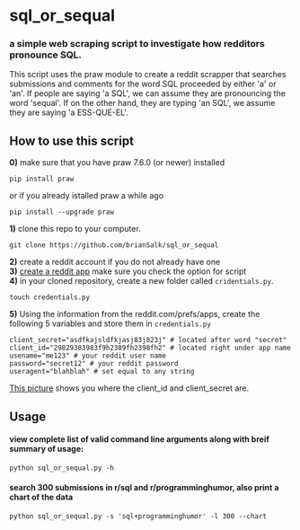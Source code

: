 # sql_or_sequal
### a simple web scraping script to investigate how redditors pronounce SQL.
This script uses the praw module to create a reddit scrapper that searches submissions and comments for the word SQL proceeded by either 'a' or 'an'.
If people are saying 'a SQL', we can assume they are pronouncing the word 'sequal'.  If on the other hand, they are typing 'an SQL', we assume they 
are saying 'a ESS-QUE-EL'.

## How to use this script
**0)** make sure that you have praw 7.6.0 (or newer) installed 
```
pip install praw
```
or if you already istalled praw a while ago
```
pip install --upgrade praw
```
**1)** clone this repo to your computer. 
```
git clone https://github.com/brianSalk/sql_or_sequal
```
**2)** create a reddit account if you do not already have one \
**3)** [create a reddit app](https://www.reddit.com/prefs/apps/) make sure you check the option for script \
**4)** in your cloned repository, create a new folder called `cridentials.py`.
```
touch credentials.py
```
**5)** Using the information from the reddit.com/prefs/apps, create the following 5 variables and store them in `credentials.py`
```
client_secret="asdfkajsldfkjasj83j823j" # located after word "secret"
client_id="29829383983f9h2389fh2398fh2" # located right under app name
usename="me123" # your reddit user name
password="secret12" # your reddit password
useragent="blahblah" # set equal to any string
```
[This picture](https://imgur.com/a/7PMAFCW) shows you where the client_id and client_secret are.

## Usage
#### view complete list of valid command line arguments along with breif summary of usage:
```
python sql_or_sequal.py -h
```
#### search 300 submissions in r/sql and r/programminghumor, also print a chart of the data
```
python sql_or_sequal.py -s 'sql+programminghumor' -l 300 --chart
```






